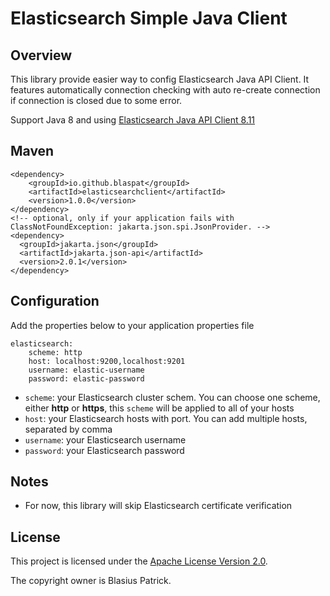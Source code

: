 Elasticsearch Simple Java Client
===========================

## Overview
This library provide easier way to config Elasticsearch Java API Client. It features automatically connection checking with auto re-create connection if connection is closed due to some error.

Support Java 8 and using [Elasticsearch Java API Client 8.11](https://www.elastic.co/guide/en/elasticsearch/client/java-api-client/8.11/index.html)



## Maven

    <dependency>
        <groupId>io.github.blaspat</groupId>
        <artifactId>elasticsearchclient</artifactId>
        <version>1.0.0</version>
    </dependency>
    <!-- optional, only if your application fails with ClassNotFoundException: jakarta.json.spi.JsonProvider. -->
    <dependency>
      <groupId>jakarta.json</groupId>
      <artifactId>jakarta.json-api</artifactId>
      <version>2.0.1</version>
    </dependency>


## Configuration
Add the properties below to your application properties file

    elasticsearch:
        scheme: http
        host: localhost:9200,localhost:9201
        username: elastic-username
        password: elastic-password


* `scheme`: your Elasticsearch cluster schem. You can choose one scheme, either **http** or **https**, this `scheme` will be applied to all of your hosts
* `host`: your Elasticsearch hosts with port. You can add multiple hosts, separated by comma
* `username`: your Elasticsearch username
* `password`: your Elasticsearch password
  
## Notes
* For now, this library will skip Elasticsearch certificate verification

## License

This project is licensed under the [Apache License Version 2.0](https://www.apache.org/licenses/LICENSE-2.0.html).

The copyright owner is Blasius Patrick.
